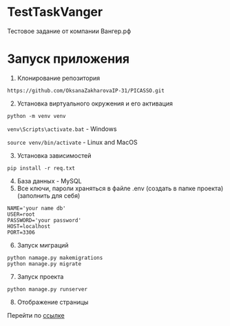 # TestTaskVanger
Тестовое задание от компании Вангер.рф

# Запуск приложения

1. Клонирование репозитория

`https://github.com/OksanaZakharovaIP-31/PICASSO.git`

2. Установка виртуального окружения и его активация

`python -m venv venv`

`venv\Scripts\activate.bat` - Windows

`source venv/bin/activate` - Linux and MacOS

3. Установка зависимостей

`pip install -r req.txt`

4. База данных - MySQL
5. Все ключи, пароли храняться в файле .env (создать в папке проекта) (заполнить для себя)

```
NAME='your name db'
USER=root
PASSWORD='your password'
HOST=localhost
PORT=3306
```

6. Запуск миграций
```
python namage.py makemigrations
python manage.py migrate
```

7. Запуск проекта

`python manage.py runserver`

8. Отображение страницы

Перейти по [ссылке](http://127.0.0.1:8000/)
